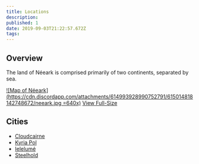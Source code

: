 ```yaml
---
title: Locations
description: 
published: 1
date: 2019-09-03T21:22:57.672Z
tags: 
---
```


## Overview
The land of Néeark is comprised primarily of two continents, separated by sea.  

[![Map of Néeark](https://cdn.discordapp.com/attachments/614993928990752791/615014818142748672/neeark.jpg =640x)](https://cdn.discordapp.com/attachments/614993928990752791/615014818142748672/neeark.jpg)
[<i class="mdi mdi-magnify-plus-outline"></i>View Full-Size](https://cdn.discordapp.com/attachments/614993928990752791/615014818142748672/neeark.jpg)

## Cities
- [Cloudcairne](/locations/cloudcairne)
- [Kyria Pol](/locations/kyria-pol)
- [Ielelumé](/locations/ielelume)
- [Steelhold](/locations/steelhold)